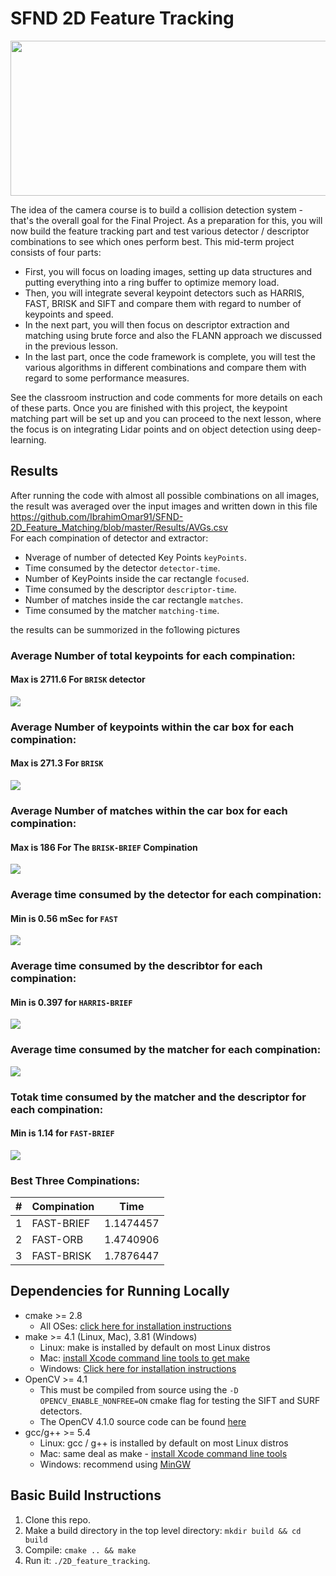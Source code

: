 # SFND 2D Feature Tracking

<img src="images/keypoints.png" width="820" height="248" />

The idea of the camera course is to build a collision detection system - that's the overall goal for the Final Project. As a preparation for this, you will now build the feature tracking part and test various detector / descriptor combinations to see which ones perform best. This mid-term project consists of four parts:

* First, you will focus on loading images, setting up data structures and putting everything into a ring buffer to optimize memory load. 
* Then, you will integrate several keypoint detectors such as HARRIS, FAST, BRISK and SIFT and compare them with regard to number of keypoints and speed. 
* In the next part, you will then focus on descriptor extraction and matching using brute force and also the FLANN approach we discussed in the previous lesson. 
* In the last part, once the code framework is complete, you will test the various algorithms in different combinations and compare them with regard to some performance measures. 

See the classroom instruction and code comments for more details on each of these parts. Once you are finished with this project, the keypoint matching part will be set up and you can proceed to the next lesson, where the focus is on integrating Lidar points and on object detection using deep-learning. 

## Results
After running the code with almost all possible combinations on all images, the result was averaged over the input images and written down in this file https://github.com/IbrahimOmar91/SFND-2D_Feature_Matching/blob/master/Results/AVGs.csv
<br>For each compination of detector and extractor:
* Nverage of number of detected Key Points `keyPoints`.
* Time consumed by the detector `detector-time`.
* Number of KeyPoints inside the car rectangle `focused`.
* Time consumed by the descriptor `descriptor-time`.
* Number of matches inside the car rectangle `matches`.
* Time consumed by the matcher `matching-time`.

the results can be summorized in the fo1lowing pictures 
### Average Number of total keypoints for each compination:
#### Max is 2711.6 For `BRISK` detector
<img src="Results/001keypoints.PNG" />

### Average Number of keypoints within the car box for each compination:
#### Max is 271.3 For `BRISK`
<img src="Results/002focusedPoints.PNG" />

### Average Number of matches within the car box for each compination:
#### Max is 186 For The `BRISK-BRIEF` Compination
<img src="Results/003matches.PNG" />

### Average time consumed by the detector for each compination:
#### Min is 0.56 mSec for `FAST`
<img src="Results/004detectorTime.PNG" />

### Average time consumed by the describtor for each compination:
#### Min is 0.397 for `HARRIS-BRIEF`
<img src="Results/005descriptorTime.PNG" />

### Average time consumed by the matcher for each compination:
<img src="Results/006matchingTime.PNG" />

### Totak time consumed by the matcher and the descriptor for each compination:
#### Min is 1.14 for `FAST-BRIEF`
<img src="Results/007overallTime.PNG" />

### Best Three Compinations:
|#|Compination | Time |
|-|-----------|-----------|
|1|FAST-BRIEF | 1.1474457|
|2|FAST-ORB | 1.4740906|
|3|FAST-BRISK | 1.7876447|






## Dependencies for Running Locally
* cmake >= 2.8
  * All OSes: [click here for installation instructions](https://cmake.org/install/)
* make >= 4.1 (Linux, Mac), 3.81 (Windows)
  * Linux: make is installed by default on most Linux distros
  * Mac: [install Xcode command line tools to get make](https://developer.apple.com/xcode/features/)
  * Windows: [Click here for installation instructions](http://gnuwin32.sourceforge.net/packages/make.htm)
* OpenCV >= 4.1
  * This must be compiled from source using the `-D OPENCV_ENABLE_NONFREE=ON` cmake flag for testing the SIFT and SURF detectors.
  * The OpenCV 4.1.0 source code can be found [here](https://github.com/opencv/opencv/tree/4.1.0)
* gcc/g++ >= 5.4
  * Linux: gcc / g++ is installed by default on most Linux distros
  * Mac: same deal as make - [install Xcode command line tools](https://developer.apple.com/xcode/features/)
  * Windows: recommend using [MinGW](http://www.mingw.org/)

## Basic Build Instructions

1. Clone this repo.
2. Make a build directory in the top level directory: `mkdir build && cd build`
3. Compile: `cmake .. && make`
4. Run it: `./2D_feature_tracking`.
